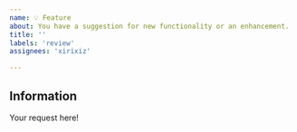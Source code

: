 ```yaml
---
name: 💡 Feature
about: You have a suggestion for new functionality or an enhancement.
title: ''
labels: 'review'
assignees: 'xirixiz'

---
```


<!-- Before you open a new feature request, search through the existing and/or closed issues to see if others have had the same suggestions.

Feature requests are welcome, but keep in mind:

- The main focus is to run DSMR Reader in Docker. 
- Requests related to DSMR itself cannot be processed here.

-->

## Information

Your request here!
